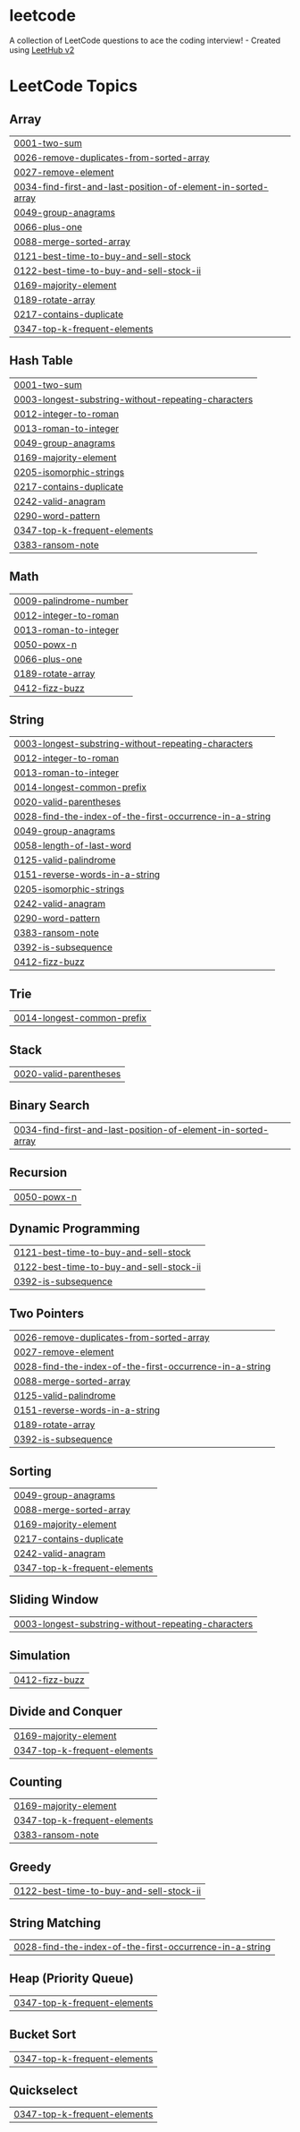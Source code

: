 # leetcode
A collection of LeetCode questions to ace the coding interview! - Created using [LeetHub v2](https://github.com/arunbhardwaj/LeetHub-2.0)

<!---LeetCode Topics Start-->
# LeetCode Topics
## Array
|  |
| ------- |
| [0001-two-sum](https://github.com/dimasaryamurdiyan/leetcode/tree/master/0001-two-sum) |
| [0026-remove-duplicates-from-sorted-array](https://github.com/dimasaryamurdiyan/leetcode/tree/master/0026-remove-duplicates-from-sorted-array) |
| [0027-remove-element](https://github.com/dimasaryamurdiyan/leetcode/tree/master/0027-remove-element) |
| [0034-find-first-and-last-position-of-element-in-sorted-array](https://github.com/dimasaryamurdiyan/leetcode/tree/master/0034-find-first-and-last-position-of-element-in-sorted-array) |
| [0049-group-anagrams](https://github.com/dimasaryamurdiyan/leetcode/tree/master/0049-group-anagrams) |
| [0066-plus-one](https://github.com/dimasaryamurdiyan/leetcode/tree/master/0066-plus-one) |
| [0088-merge-sorted-array](https://github.com/dimasaryamurdiyan/leetcode/tree/master/0088-merge-sorted-array) |
| [0121-best-time-to-buy-and-sell-stock](https://github.com/dimasaryamurdiyan/leetcode/tree/master/0121-best-time-to-buy-and-sell-stock) |
| [0122-best-time-to-buy-and-sell-stock-ii](https://github.com/dimasaryamurdiyan/leetcode/tree/master/0122-best-time-to-buy-and-sell-stock-ii) |
| [0169-majority-element](https://github.com/dimasaryamurdiyan/leetcode/tree/master/0169-majority-element) |
| [0189-rotate-array](https://github.com/dimasaryamurdiyan/leetcode/tree/master/0189-rotate-array) |
| [0217-contains-duplicate](https://github.com/dimasaryamurdiyan/leetcode/tree/master/0217-contains-duplicate) |
| [0347-top-k-frequent-elements](https://github.com/dimasaryamurdiyan/leetcode/tree/master/0347-top-k-frequent-elements) |
## Hash Table
|  |
| ------- |
| [0001-two-sum](https://github.com/dimasaryamurdiyan/leetcode/tree/master/0001-two-sum) |
| [0003-longest-substring-without-repeating-characters](https://github.com/dimasaryamurdiyan/leetcode/tree/master/0003-longest-substring-without-repeating-characters) |
| [0012-integer-to-roman](https://github.com/dimasaryamurdiyan/leetcode/tree/master/0012-integer-to-roman) |
| [0013-roman-to-integer](https://github.com/dimasaryamurdiyan/leetcode/tree/master/0013-roman-to-integer) |
| [0049-group-anagrams](https://github.com/dimasaryamurdiyan/leetcode/tree/master/0049-group-anagrams) |
| [0169-majority-element](https://github.com/dimasaryamurdiyan/leetcode/tree/master/0169-majority-element) |
| [0205-isomorphic-strings](https://github.com/dimasaryamurdiyan/leetcode/tree/master/0205-isomorphic-strings) |
| [0217-contains-duplicate](https://github.com/dimasaryamurdiyan/leetcode/tree/master/0217-contains-duplicate) |
| [0242-valid-anagram](https://github.com/dimasaryamurdiyan/leetcode/tree/master/0242-valid-anagram) |
| [0290-word-pattern](https://github.com/dimasaryamurdiyan/leetcode/tree/master/0290-word-pattern) |
| [0347-top-k-frequent-elements](https://github.com/dimasaryamurdiyan/leetcode/tree/master/0347-top-k-frequent-elements) |
| [0383-ransom-note](https://github.com/dimasaryamurdiyan/leetcode/tree/master/0383-ransom-note) |
## Math
|  |
| ------- |
| [0009-palindrome-number](https://github.com/dimasaryamurdiyan/leetcode/tree/master/0009-palindrome-number) |
| [0012-integer-to-roman](https://github.com/dimasaryamurdiyan/leetcode/tree/master/0012-integer-to-roman) |
| [0013-roman-to-integer](https://github.com/dimasaryamurdiyan/leetcode/tree/master/0013-roman-to-integer) |
| [0050-powx-n](https://github.com/dimasaryamurdiyan/leetcode/tree/master/0050-powx-n) |
| [0066-plus-one](https://github.com/dimasaryamurdiyan/leetcode/tree/master/0066-plus-one) |
| [0189-rotate-array](https://github.com/dimasaryamurdiyan/leetcode/tree/master/0189-rotate-array) |
| [0412-fizz-buzz](https://github.com/dimasaryamurdiyan/leetcode/tree/master/0412-fizz-buzz) |
## String
|  |
| ------- |
| [0003-longest-substring-without-repeating-characters](https://github.com/dimasaryamurdiyan/leetcode/tree/master/0003-longest-substring-without-repeating-characters) |
| [0012-integer-to-roman](https://github.com/dimasaryamurdiyan/leetcode/tree/master/0012-integer-to-roman) |
| [0013-roman-to-integer](https://github.com/dimasaryamurdiyan/leetcode/tree/master/0013-roman-to-integer) |
| [0014-longest-common-prefix](https://github.com/dimasaryamurdiyan/leetcode/tree/master/0014-longest-common-prefix) |
| [0020-valid-parentheses](https://github.com/dimasaryamurdiyan/leetcode/tree/master/0020-valid-parentheses) |
| [0028-find-the-index-of-the-first-occurrence-in-a-string](https://github.com/dimasaryamurdiyan/leetcode/tree/master/0028-find-the-index-of-the-first-occurrence-in-a-string) |
| [0049-group-anagrams](https://github.com/dimasaryamurdiyan/leetcode/tree/master/0049-group-anagrams) |
| [0058-length-of-last-word](https://github.com/dimasaryamurdiyan/leetcode/tree/master/0058-length-of-last-word) |
| [0125-valid-palindrome](https://github.com/dimasaryamurdiyan/leetcode/tree/master/0125-valid-palindrome) |
| [0151-reverse-words-in-a-string](https://github.com/dimasaryamurdiyan/leetcode/tree/master/0151-reverse-words-in-a-string) |
| [0205-isomorphic-strings](https://github.com/dimasaryamurdiyan/leetcode/tree/master/0205-isomorphic-strings) |
| [0242-valid-anagram](https://github.com/dimasaryamurdiyan/leetcode/tree/master/0242-valid-anagram) |
| [0290-word-pattern](https://github.com/dimasaryamurdiyan/leetcode/tree/master/0290-word-pattern) |
| [0383-ransom-note](https://github.com/dimasaryamurdiyan/leetcode/tree/master/0383-ransom-note) |
| [0392-is-subsequence](https://github.com/dimasaryamurdiyan/leetcode/tree/master/0392-is-subsequence) |
| [0412-fizz-buzz](https://github.com/dimasaryamurdiyan/leetcode/tree/master/0412-fizz-buzz) |
## Trie
|  |
| ------- |
| [0014-longest-common-prefix](https://github.com/dimasaryamurdiyan/leetcode/tree/master/0014-longest-common-prefix) |
## Stack
|  |
| ------- |
| [0020-valid-parentheses](https://github.com/dimasaryamurdiyan/leetcode/tree/master/0020-valid-parentheses) |
## Binary Search
|  |
| ------- |
| [0034-find-first-and-last-position-of-element-in-sorted-array](https://github.com/dimasaryamurdiyan/leetcode/tree/master/0034-find-first-and-last-position-of-element-in-sorted-array) |
## Recursion
|  |
| ------- |
| [0050-powx-n](https://github.com/dimasaryamurdiyan/leetcode/tree/master/0050-powx-n) |
## Dynamic Programming
|  |
| ------- |
| [0121-best-time-to-buy-and-sell-stock](https://github.com/dimasaryamurdiyan/leetcode/tree/master/0121-best-time-to-buy-and-sell-stock) |
| [0122-best-time-to-buy-and-sell-stock-ii](https://github.com/dimasaryamurdiyan/leetcode/tree/master/0122-best-time-to-buy-and-sell-stock-ii) |
| [0392-is-subsequence](https://github.com/dimasaryamurdiyan/leetcode/tree/master/0392-is-subsequence) |
## Two Pointers
|  |
| ------- |
| [0026-remove-duplicates-from-sorted-array](https://github.com/dimasaryamurdiyan/leetcode/tree/master/0026-remove-duplicates-from-sorted-array) |
| [0027-remove-element](https://github.com/dimasaryamurdiyan/leetcode/tree/master/0027-remove-element) |
| [0028-find-the-index-of-the-first-occurrence-in-a-string](https://github.com/dimasaryamurdiyan/leetcode/tree/master/0028-find-the-index-of-the-first-occurrence-in-a-string) |
| [0088-merge-sorted-array](https://github.com/dimasaryamurdiyan/leetcode/tree/master/0088-merge-sorted-array) |
| [0125-valid-palindrome](https://github.com/dimasaryamurdiyan/leetcode/tree/master/0125-valid-palindrome) |
| [0151-reverse-words-in-a-string](https://github.com/dimasaryamurdiyan/leetcode/tree/master/0151-reverse-words-in-a-string) |
| [0189-rotate-array](https://github.com/dimasaryamurdiyan/leetcode/tree/master/0189-rotate-array) |
| [0392-is-subsequence](https://github.com/dimasaryamurdiyan/leetcode/tree/master/0392-is-subsequence) |
## Sorting
|  |
| ------- |
| [0049-group-anagrams](https://github.com/dimasaryamurdiyan/leetcode/tree/master/0049-group-anagrams) |
| [0088-merge-sorted-array](https://github.com/dimasaryamurdiyan/leetcode/tree/master/0088-merge-sorted-array) |
| [0169-majority-element](https://github.com/dimasaryamurdiyan/leetcode/tree/master/0169-majority-element) |
| [0217-contains-duplicate](https://github.com/dimasaryamurdiyan/leetcode/tree/master/0217-contains-duplicate) |
| [0242-valid-anagram](https://github.com/dimasaryamurdiyan/leetcode/tree/master/0242-valid-anagram) |
| [0347-top-k-frequent-elements](https://github.com/dimasaryamurdiyan/leetcode/tree/master/0347-top-k-frequent-elements) |
## Sliding Window
|  |
| ------- |
| [0003-longest-substring-without-repeating-characters](https://github.com/dimasaryamurdiyan/leetcode/tree/master/0003-longest-substring-without-repeating-characters) |
## Simulation
|  |
| ------- |
| [0412-fizz-buzz](https://github.com/dimasaryamurdiyan/leetcode/tree/master/0412-fizz-buzz) |
## Divide and Conquer
|  |
| ------- |
| [0169-majority-element](https://github.com/dimasaryamurdiyan/leetcode/tree/master/0169-majority-element) |
| [0347-top-k-frequent-elements](https://github.com/dimasaryamurdiyan/leetcode/tree/master/0347-top-k-frequent-elements) |
## Counting
|  |
| ------- |
| [0169-majority-element](https://github.com/dimasaryamurdiyan/leetcode/tree/master/0169-majority-element) |
| [0347-top-k-frequent-elements](https://github.com/dimasaryamurdiyan/leetcode/tree/master/0347-top-k-frequent-elements) |
| [0383-ransom-note](https://github.com/dimasaryamurdiyan/leetcode/tree/master/0383-ransom-note) |
## Greedy
|  |
| ------- |
| [0122-best-time-to-buy-and-sell-stock-ii](https://github.com/dimasaryamurdiyan/leetcode/tree/master/0122-best-time-to-buy-and-sell-stock-ii) |
## String Matching
|  |
| ------- |
| [0028-find-the-index-of-the-first-occurrence-in-a-string](https://github.com/dimasaryamurdiyan/leetcode/tree/master/0028-find-the-index-of-the-first-occurrence-in-a-string) |
## Heap (Priority Queue)
|  |
| ------- |
| [0347-top-k-frequent-elements](https://github.com/dimasaryamurdiyan/leetcode/tree/master/0347-top-k-frequent-elements) |
## Bucket Sort
|  |
| ------- |
| [0347-top-k-frequent-elements](https://github.com/dimasaryamurdiyan/leetcode/tree/master/0347-top-k-frequent-elements) |
## Quickselect
|  |
| ------- |
| [0347-top-k-frequent-elements](https://github.com/dimasaryamurdiyan/leetcode/tree/master/0347-top-k-frequent-elements) |
<!---LeetCode Topics End-->